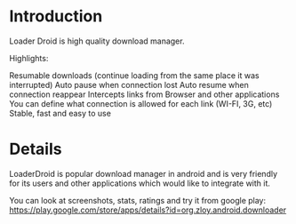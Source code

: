 # Introduction #

Loader Droid is high quality download manager.

Highlights:

Resumable downloads (continue loading from the same place it was interrupted)
Auto pause when connection lost
Auto resume when connection reappear
Intercepts links from Browser and other applications
You can define what connection is allowed for each link (WI-FI, 3G, etc)
Stable, fast and easy to use


# Details #

LoaderDroid is popular download manager in android and is very friendly for its users and other applications which would like to integrate with it.

You can look at screenshots, stats, ratings and try it from google play: https://play.google.com/store/apps/details?id=org.zloy.android.downloader
